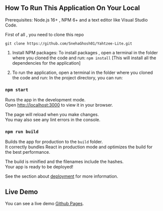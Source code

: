 ## How To Run This Application On Your Local
Prerequisites: Node.js 16+ , NPM 6+ and a text editor like Visual Studio Code.


First of all , you need to clone this repo

`git clone https://github.com/SnehaGhosh01/Yahtzee-Lite.git`


1. Install NPM packages: To install packages , open a terminal in the folder where you cloned the code and run:
`npm install` [This will install all the dependencies for the application]


2. To run the application, open a terminal in the folder where you cloned the code and run:
In the project directory, you can run:

### `npm start`

Runs the app in the development mode.\
Open [http://localhost:3000](http://localhost:3000) to view it in your browser.

The page will reload when you make changes.\
You may also see any lint errors in the console.



### `npm run build`

Builds the app for production to the `build` folder.\
It correctly bundles React in production mode and optimizes the build for the best performance.

The build is minified and the filenames include the hashes.\
Your app is ready to be deployed!

See the section about [deployment](https://facebook.github.io/create-react-app/docs/deployment) for more information.

## Live Demo

You can see a live demo [Github Pages](https://snehaghosh01.github.io/Yahtzee-Lite/).

